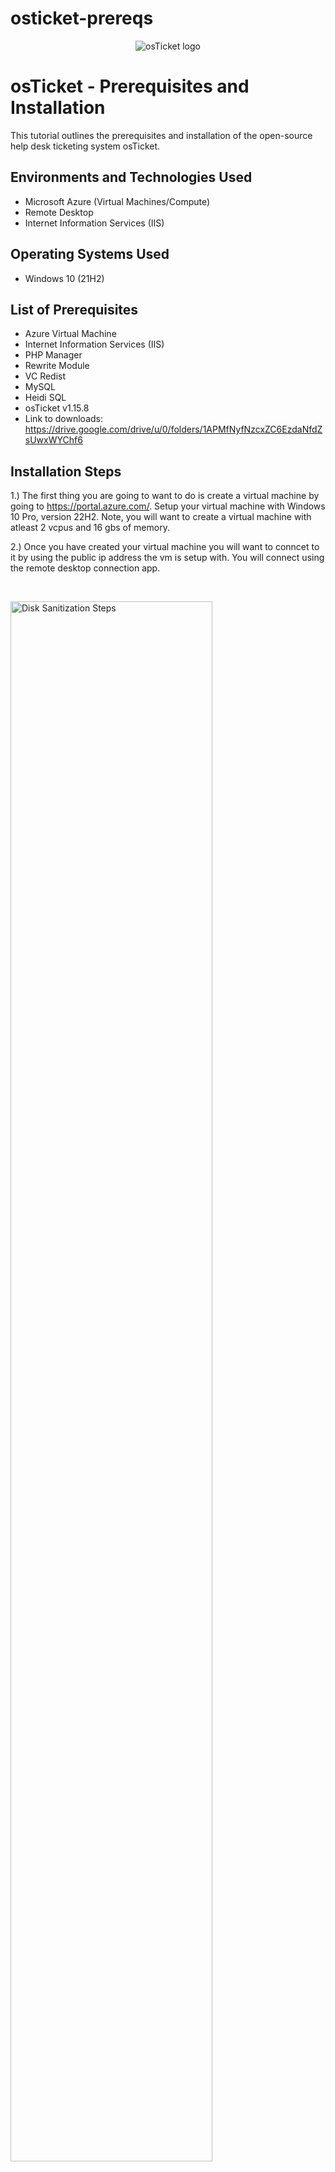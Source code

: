 # osticket-prereqs

<p align="center">
<img src="https://i.imgur.com/Clzj7Xs.png" alt="osTicket logo"/>
</p>

<h1>osTicket - Prerequisites and Installation</h1>
This tutorial outlines the prerequisites and installation of the open-source help desk ticketing system osTicket.<br />



<h2>Environments and Technologies Used</h2>

- Microsoft Azure (Virtual Machines/Compute)
- Remote Desktop
- Internet Information Services (IIS)

<h2>Operating Systems Used </h2>

- Windows 10</b> (21H2)

<h2>List of Prerequisites</h2>

- Azure Virtual Machine
- Internet Information Services (IIS)
- PHP Manager
- Rewrite Module
- VC Redist
- MySQL
- Heidi SQL
- osTicket v1.15.8
- Link to downloads: https://drive.google.com/drive/u/0/folders/1APMfNyfNzcxZC6EzdaNfdZsUwxWYChf6


<h2>Installation Steps</h2>


1.) The first thing you are going to want to do is create a virtual machine by going to https://portal.azure.com/. Setup your virtual machine with Windows 10 Pro, version 22H2. Note, you will want to create a virtual machine with atleast 2 vcpus and 16 gbs of memory.

2.) Once you have created your virtual machine you will want to conncet to it by using the public ip address the vm is setup with. You will connect using the remote desktop connection app.
</p>
<br />

<p>
<img src="https://imgur.com/MAhXK2e.png" height="80%" width="80%" alt="Disk Sanitization Steps"/>
</p>
<p>
<p>
<img src="https://imgur.com/Zf2jw07.png" height="40%" width="40%" alt="Disk Sanitization Steps"/>
</p>
<p>
 
3.) Once you have connected to your virtual machine you will want to go to your control panel. From the control panel open up programs. Select, Turn Windows features on and off.

<p>
<img src="https://imgur.com/fGXMpx4.png" height="40%" width="40%" alt="Disk Sanitization Steps"/>
</p>
<p>
 
<p>
<img src="https://imgur.com/LBGkAw6.png" height="40%" width="40%" alt="Disk Sanitization Steps"/>
</p>
<p>
 
4.) You will want to install / enable IIS in Windows with CGI and Common HTTP Features
  - World Wide Web Services -> Application Development Features ->
[X] CGI
[X] Common HTTP Features
 
<p>
<img src="https://imgur.com/LQjw9le.png" height="40%" width="40%" alt="Disk Sanitization Steps"/>
</p>
<p>
 
<p>
<img src="https://imgur.com/pbPeHb1.png" height="40%" width="40%" alt="Disk Sanitization Steps"/>
</p>
<p>
 
***NOTE*** Make sure all Common HTTP Features are checked.
 
 To make sure the IIS is installed / enabled go to a browser of your choice and search for 127.0.0.1
  It should look something like this.
 
<p>
<img src="https://imgur.com/eICujoq.png" height="40%" width="40%" alt="Disk Sanitization Steps"/>
</p>
<p>
 
 
 
 
5.) Now that the IIS is enabled, From the Installation Files, download and install PHP Manager for IIS (PHPManagerForIIS_V1.5.0.msi)
  Go through the install wizard and complete the install.
 
6.) Next from the Installation Files, download and install the Rewrite Module (rewrite_amd64_en-US.msi)
 
7.) Create a folder in the C drive called PHP.
 
8.) From the Installation Files, download PHP 7.3.8 (php-7.3.88-nts-Win32-VC15-x866.zip) and unzip the contents into C:\PHP
 
  !! ATTENTION !!
If this appears, choose to “Keep” the file:
 
<p>
<img src="https://imgur.com/xZv1Yhw.png" height="40%" width="40%" alt="Disk Sanitization Steps"/>
</p>
<p>
 
<p>
<img src="https://imgur.com/YwBhqo0.png" height="40%" width="40%" alt="Disk Sanitization Steps"/>
</p>
<p>

9.) Once you have downloaded and extracted the zip file into the PHP folder on the C drive, download and install the VC_redist.x86.exe from the installation files. Go through the setup wizard to finish setting up and installing the VC_redist.x86.exe.
 
10.) Download and install MySQL 5.5.62 (mysql-5.5.62-win32.msi)
  Run the setup wizard:
Typical Setup ->
Launch Configuration Wizard (after install) ->
Standard Configuration ->

  Make the new root password: Password1
 
<p>
<img src="https://imgur.com/KxcUy7C.png" height="40%" width="40%" alt="Disk Sanitization Steps"/>
</p>
<p>
 
  Execute the process on the next page.
 
<p>
<img src="https://imgur.com/i7sn6hT.png" height="40%" width="40%" alt="Disk Sanitization Steps"/>
</p>
<p>
 
11.) Now that we have the files downloaded and installed we will want to search for IIS in the windows search bar. Open IIS as an administrator.
  The program should look like this.
 
<p>
<img src="https://imgur.com/rgdZwmM.png" height="40%" width="40%" alt="Disk Sanitization Steps"/>
</p>
<p>
 
12.) We will now want to register PHP from within IIS.
  Click on PHP Manager
 
<p>
<img src="https://imgur.com/vvTLNBH.png" height="40%" width="40%" alt="Disk Sanitization Steps"/>
</p>
<p>
 
Register new PHP version.
 
<p>
<img src="https://imgur.com/qdbn5zQ.png" height="40%" width="40%" alt="Disk Sanitization Steps"/>
</p>
<p>
 
You will want to provide a path to the php executable file (php-cgi.exe)).
  Go to C Drive -> PHP -> click on php-cgi file.
 
<p>
<img src="https://imgur.com/oJZ0gp9.png" height="40%" width="40%" alt="Disk Sanitization Steps"/>
</p>
<p>
 
  Restart the IIS server.
 
<p>
<img src="https://imgur.com/CJ3RUbG.png" height="40%" width="40%" alt="Disk Sanitization Steps"/>
</p>
<p>
 
13.) Install osTicket v1.15.8
  -Download osTicket from the Installation Files Folder
  -Extract and copy "upload" folder to c:\inetpub\wwwroot
  -Within c:\inetpub\root, Rename "upload" to "osTicket"
 
  Reload IIS again.
 
14.) On IIS go to sites -> Default -> osTicket
  -On the right, click “Browse *:80”
 
<p>
<img src="https://imgur.com/Yw55d5b.png" height="40%" width="40%" alt="Disk Sanitization Steps"/>
</p>
<p>
 
  Some extensions are not enabled on the osTicket browser.
 
<p>
<img src="https://imgur.com/eJIsGTn.png" height="40%" width="40%" alt="Disk Sanitization Steps"/>
</p>
<p>
 
  To enable the extensions:
  -Go back to IIS, sites -> Default -> osTicket
  -Double click PHP manager
  -Click "Enable or disable an extension"
 
<p>
<img src="https://imgur.com/vvTLNBH.png" height="40%" width="40%" alt="Disk Sanitization Steps"/>
</p>
<p>
 
<p>
<img src="https://imgur.com/uigyKjb.png" height="40%" width="40%" alt="Disk Sanitization Steps"/>
</p>
<p>
 
  We will want to enable three extensions from here.
 
  1.) php_imap.dll
 
  2.) php_intl.dll
 
  3.) php_opcache.dll
 
<p>
<img src="https://imgur.com/cOem7Nb.png" height="40%" width="40%" alt="Disk Sanitization Steps"/>
</p>
<p>
 
 
15.) Once we have those extensions enabled in IIS, we are going to want to rename one of the files in our osTicket folder.
  Go into the file explorer and search for C;\inetpub\wwwroot\osTicket\include\ost-sampleconfig.php
 
  We are going to rename the ost-sampleconfig.php to ost-config.php
 
  Now that we have renamed the files, right click on the file and go to properties.
  From there click security, click on advance, and disable the inheritance.
  We will select Remove all inherited permissions from this object.
 
  Now we will add new permissions.
 
  Click Add
 
<p>
<img src="https://imgur.com/VPZvOdo.png" height="40%" width="40%" alt="Disk Sanitization Steps"/>
</p>
<p>
 
Select a principal
 
<p>
<img src="https://imgur.com/PoGk34d.png" height="40%" width="40%" alt="Disk Sanitization Steps"/>
</p>
<p>
 
 
 Type "Everyone" in the box.
 
<p>
<img src="https://imgur.com/F4H3ppM.png" height="40%" width="40%" alt="Disk Sanitization Steps"/>
</p>
<p>
 
  Make sure Full Control and all the other boxes are checked.
 
<p>
<img src="https://imgur.com/rbbGqwB.png" height="40%" width="40%" alt="Disk Sanitization Steps"/>
</p>
<p>
 
  Click Apply and Ok.
 
<p>
<img src="https://imgur.com/saRO3y5.png" height="40%" width="40%" alt="Disk Sanitization Steps"/>
</p>
<p>
 
  Once that is done we will continue to setup osTicket in the browser. Click Continue on the osTicket browser page.
  Fill out the page as required except the Database Settings at the bottom of the page. We will get to that.
 
  We will want to download and install HeidiSQL from the Installation Files.
 
<p>
<img src="https://imgur.com/i7a4gWC.png" height="40%" width="40%" alt="Disk Sanitization Steps"/>
</p>
<p>
 
  When the program is open we will create a new session in it.
 
<p>
<img src="https://imgur.com/g5M1i61.png" height="40%" width="40%" alt="Disk Sanitization Steps"/>
</p>
<p>
 
  We want to make sure the username is root and the password is Password1.
 
<p>
<img src="https://imgur.com/LEAZNOc.png" height="40%" width="40%" alt="Disk Sanitization Steps"/>
</p>
<p>
 
  Once we are connected to the session we will go back to the browser to finish setting everything up. Under the Database Settings in the browser the username will be root and the password will be Password1.
 
  We will now create a new database within HeidiSQL. In Heidi right click on the left side where is says "Unnamed", select "create new", and then select "database". Name the new database osTicket. Once we have the new database setup go back to the osTicket browser and under MySQL Database type in osTicket.
 
<p>
<img src="https://imgur.com/0rG1AJm.png" height="40%" width="40%" alt="Disk Sanitization Steps"/>
</p>
<p>
 
  The last step is to do some clean up. We will want to delete the setup folder in our system.
  -Delete: C:\inetpub\wwwroot\osTicket\setup
  Only delete the setup folder and nothing else.
 
  We then will want to set the permissions back to "Read" only in the ost-config.php file.
 
<p>
<img src="https://imgur.com/wFr0pkK.png" height="40%" width="40%" alt="Disk Sanitization Steps"/>
</p>
<p>
 
<p>
<img src="https://imgur.com/jsJOPyn.png" height="40%" width="40%" alt="Disk Sanitization Steps"/>
</p>
<p>
 
  The last step after that is to login to osTicket on the browser.
 
<p>
<img src="https://imgur.com/uHVdDsx.png" height="40%" width="40%" alt="Disk Sanitization Steps"/>
</p>
<p>
 
  Congrats! You have now successfully installed and setup osTicket!

